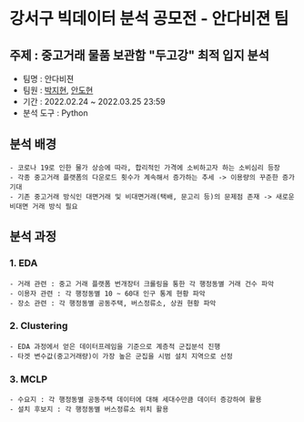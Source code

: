 # 강서구 빅데이터 분석 공모전 - 안다비젼 팀 
## 주제 : 중고거래 물품 보관함 "두고강" 최적 입지 분석

* 팀명 : 안다비젼
* 팀원 : [박지현](https://github.com/jihyeon4028), [안도현](https://github.com/an-dhyun)
* 기간 : 2022.02.24 ~ 2022.03.25 23:59
* 분석 도구 : Python



## 분석 배경
```
- 코로나 19로 인한 물가 상승에 따라, 합리적인 가격에 소비하고자 하는 소비심리 등장
- 각종 중고거래 플랫폼의 다운로드 횟수가 계속해서 증가하는 추세 -> 이용량의 꾸준한 증가 기대
- 기존 중고거래 방식인 대면거래 및 비대면거래(택배, 문고리 등)의 문제점 존재 -> 새로운 비대면 거래 방식 필요
```

## 분석 과정

### 1. EDA
```
- 거래 관련 : 중고 거래 플랫폼 번개장터 크롤링을 통한 각 행정동별 거래 건수 파악
- 이용자 관련 : 각 행정동별 10 ~ 60대 인구 통계 현황 파악
- 장소 관련 : 각 행정동별 공동주택, 버스정류소, 상권 현황 파악
```
### 2. Clustering
```
- EDA 과정에서 얻은 데이터프레임을 기준으로 계층적 군집분석 진행
- 타겟 변수값(중고거래량)이 가장 높은 군집을 시범 설치 지역으로 선정
```
### 3. MCLP
```
- 수요지 : 각 행정동별 공동주택 데이터에 대해 세대수만큼 데이터 증강하여 활용
- 설치 후보지 : 각 행정동별 버스정류소 위치 활용
```
